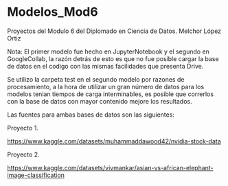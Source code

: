 # Modelos_Mod6
Proyectos del Modulo 6 del Diplomado en Ciencia de Datos.
Melchor López Ortiz

Nota: El primer modelo fue hecho en JupyterNotebook y el segundo en GoogleCollab, la razón detrás de esto es que 
no fue posible cargar la base de datos en el codigo con las mismas facilidades que presenta Drive.

Se utilizo la carpeta test en el segundo modelo por razones de procesamiento, a la hora de utilizar un gran número 
de datos para los modelos tenian tiempos de carga interminables, es posible que correrlos con la base de datos con
mayor contenido mejore los resultados.

Las fuentes para ambas bases de datos son las siguientes:

Proyecto 1.

https://www.kaggle.com/datasets/muhammaddawood42/nvidia-stock-data 

Proyecto 2.

https://www.kaggle.com/datasets/vivmankar/asian-vs-african-elephant-image-classification

